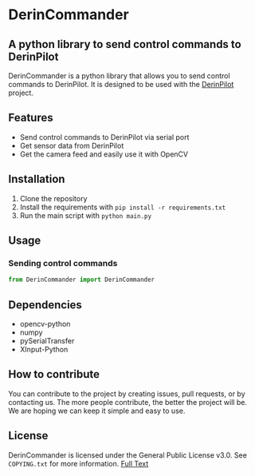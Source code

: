 # DerinCommander

## A python library to send control commands to DerinPilot

DerinCommander is a python library that allows you to send control commands to DerinPilot. It is designed to be used with the [DerinPilot](https://github.com/degzrobotics/DerinPilot) project.

## Features

* Send control commands to DerinPilot via serial port
* Get sensor data from DerinPilot
* Get the camera feed and easily use it with OpenCV

## Installation

1. Clone the repository
2. Install the requirements with `pip install -r requirements.txt`
3. Run the main script with `python main.py`

## Usage

### Sending control commands

```python
from DerinCommander import DerinCommander
```

## Dependencies

* opencv-python
* numpy
* pySerialTransfer
* XInput-Python

## How to contribute

You can contribute to the project by creating issues, pull requests, or by contacting us.
The more people contribute, the better the project will be. We are hoping we can keep it simple and easy to use.

## License

DerinCommander is licensed under the General Public License v3.0. See `COPYING.txt` for more information.
[Full Text](https://github.com/degzrobotics/DerinCommander/blob/main/COPYING.txt)
